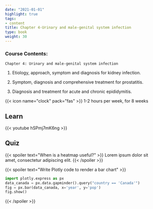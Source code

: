 ```yaml
---
date: "2021-01-01"
highlight: true
tags:
- content
title: Chapter 4-Urinary and male-genital system infection
type: book
weight: 30
---
```


### Course Contents:

`Chapter 4: Urinary and male-genital system infection`
1. Etiology, approach, symptom and diagnosis for kidney infection.

2. Symptom, diagnosis and comprehensive treatment for prostatitis.

3. Diagnosis and treatment for acute and chronic epididymitis.

<!--more-->

{{< icon name="clock" pack="fas" >}} 1-2 hours per week, for 8 weeks

## Learn

{{< youtube hSPmj7mK6ng >}}

## Quiz

{{< spoiler text="When is a heatmap useful?" >}}
Lorem ipsum dolor sit amet, consectetur adipiscing elit.
{{< /spoiler >}}

{{< spoiler text="Write Plotly code to render a bar chart" >}}
```python
import plotly.express as px
data_canada = px.data.gapminder().query("country == 'Canada'")
fig = px.bar(data_canada, x='year', y='pop')
fig.show()
```
{{< /spoiler >}}
